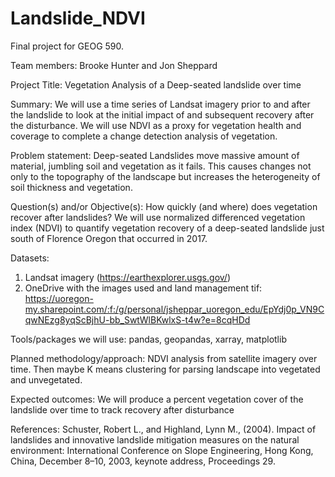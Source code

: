 # Landslide_NDVI
Final project for GEOG 590. 

Team members: Brooke Hunter and Jon Sheppard

Project Title: Vegetation Analysis of a Deep-seated landslide over time

Summary: We will use a time series of Landsat imagery prior to and after the landslide to look at the initial impact of and subsequent recovery after the disturbance. We will use NDVI as a proxy for vegetation health and coverage to complete a change detection analysis of vegetation.

Problem statement: Deep-seated Landslides move massive amount of material, jumbling soil and vegetation as it fails. This causes changes not only to the topography of the landscape but increases the heterogeneity of soil thickness and vegetation.

Question(s) and/or Objective(s): How quickly (and where) does vegetation recover after landslides? We will use normalized differenced vegetation index (NDVI) to quantify vegetation recovery of a deep-seated landslide just south of Florence Oregon that occurred in 2017.

Datasets:  
1. Landsat imagery (https://earthexplorer.usgs.gov/)
2. OneDrive with the images used and land management tif: https://uoregon-my.sharepoint.com/:f:/g/personal/jsheppar_uoregon_edu/EpYdj0p_VN9CqwNEzg8yqScBjhU-bb_SwtWlBKwlxS-t4w?e=8cqHDd

Tools/packages we will use: pandas, geopandas, xarray, matplotlib

Planned methodology/approach: NDVI analysis from satellite imagery over time. Then maybe K means clustering for parsing landscape into vegetated and unvegetated. 

Expected outcomes: We will produce a percent vegetation cover of the landslide over time to track recovery after disturbance

References:
Schuster, Robert L., and Highland, Lynn M., (2004). Impact of landslides and innovative landslide mitigation measures on the natural environment: International Conference on Slope Engineering, Hong Kong, China, December 8–10, 2003, keynote address, Proceedings 29.